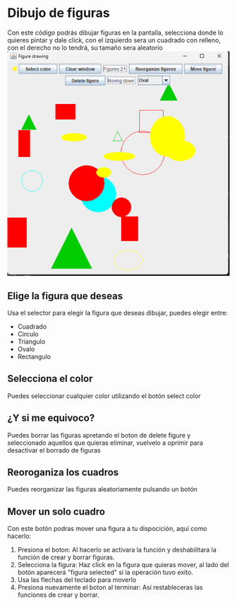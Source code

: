# Dibujo de figuras
Con este código podrás dibujar figuras en la pantalla, selecciona donde lo quieres pintar y dale click, con el izquierdo sera un cuadrado con relleno, con el derecho no lo tendrá,
su tamaño sera aleatorio
![img.png](img.png)


## Elige la figura que deseas

Usa el selector para elegir la figura que deseas dibujar, puedes elegir entre:
- Cuadrado
- Circulo
- Triangulo
- Ovalo
- Rectangulo

## Selecciona el color
Puedes seleccionar cualquier color utilizando el botón select color

## ¿Y si me equivoco?
Puedes borrar las figuras apretando el boton de delete figure y seleccionado aquellos que quieras eliminar, vuelvelo a oprimir para desactivar el borrado de figuras

## Reoroganiza los cuadros
Puedes reorganizar las figuras aleatoriamente pulsando un botón

## Mover un solo cuadro
Con este botón podras mover una figura a tu dispocición, aquí como hacerlo:
1. Presiona el boton: Al hacerlo se activara la función y deshabilitara la función de crear y borrar figuras.
2. Selecciona la figura: Haz click en la figura que quieras mover, al lado del botón aparecerá "figura selected" si la operación tuvo exito.
3. Usa las flechas del teclado para moverlo
4. Presiona nuevamente el boton al terminar: Así restableceras las funciones de crear y borrar.
